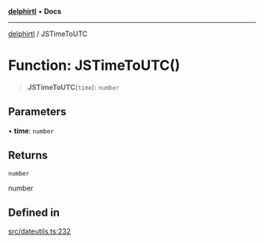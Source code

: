 [**delphirtl**](../README.md) • **Docs**

***

[delphirtl](../globals.md) / JSTimeToUTC

# Function: JSTimeToUTC()

> **JSTimeToUTC**(`time`): `number`

## Parameters

• **time**: `number`

## Returns

`number`

number

## Defined in

[src/dateutils.ts:232](https://github.com/chuacw/delphirtl/blob/b3907023d1eb39f3475defc4550602b3d9c50b9d/src/dateutils.ts#L232)

